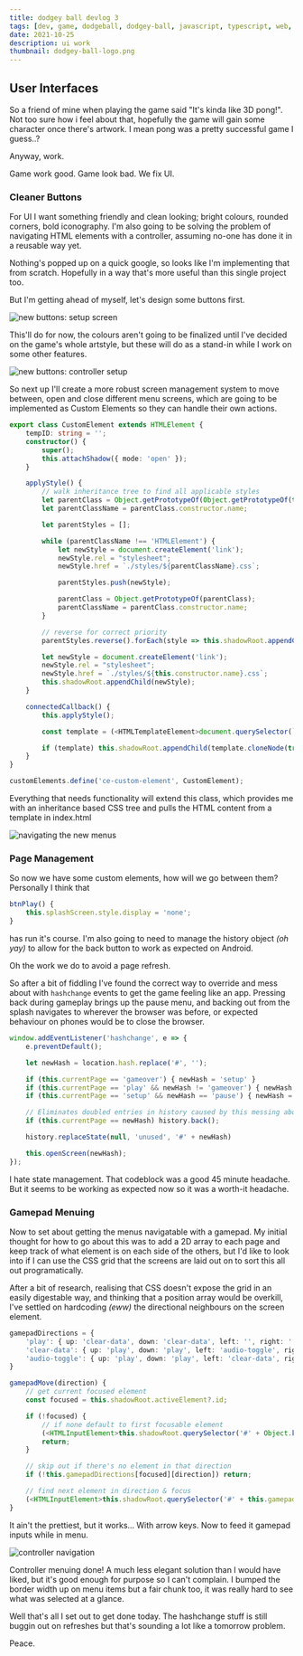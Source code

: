 ```yaml
---
title: dodgey ball devlog 3
tags: [dev, game, dodgeball, dodgey-ball, javascript, typescript, web, ui]
date: 2021-10-25
description: ui work
thumbnail: dodgey-ball-logo.png
---
```


## User Interfaces

So a friend of mine when playing the game said "It's kinda like 3D pong!". Not too sure how i feel about that, hopefully the game will gain some character once there's artwork. I mean pong was a pretty successful game I guess..?

Anyway, work.

Game work good. Game look bad. We fix UI.

### Cleaner Buttons
For UI I want something friendly and clean looking; bright colours, rounded corners, bold iconography. I'm also going to be solving the problem of navigating HTML elements with a controller, assuming no-one has done it in a reusable way yet.

Nothing's popped up on a quick google, so looks like I'm implementing that from scratch. Hopefully in a way that's more useful than this single project too.

But I'm getting ahead of myself, let's design some buttons first.

![new buttons: setup screen](/blog/img/newbuttons-matchsetup.png)

This'll do for now, the colours aren't going to be finalized until I've decided on the game's whole artstyle, but these will do as a stand-in while I work on some other features.

![new buttons: controller setup](/blog/img/newbuttons-controllersetup.png)

So next up I'll create a more robust screen management system to move between, open and close different menu screens, which are going to be implemented as Custom Elements so they can handle their own actions.

```ts
export class CustomElement extends HTMLElement {
    tempID: string = '';
    constructor() {
        super();
        this.attachShadow({ mode: 'open' });
    }

    applyStyle() {
        // walk inheritance tree to find all applicable styles
        let parentClass = Object.getPrototypeOf(Object.getPrototypeOf(this));
        let parentClassName = parentClass.constructor.name;

        let parentStyles = [];

        while (parentClassName !== 'HTMLElement') {
            let newStyle = document.createElement('link');
            newStyle.rel = "stylesheet";
            newStyle.href = `./styles/${parentClassName}.css`;

            parentStyles.push(newStyle);

            parentClass = Object.getPrototypeOf(parentClass);
            parentClassName = parentClass.constructor.name;
        }

        // reverse for correct priority
        parentStyles.reverse().forEach(style => this.shadowRoot.appendChild(style));

        let newStyle = document.createElement('link');
        newStyle.rel = "stylesheet";
        newStyle.href = `./styles/${this.constructor.name}.css`;
        this.shadowRoot.appendChild(newStyle);
    }

    connectedCallback() {
        this.applyStyle();

        const template = (<HTMLTemplateElement>document.querySelector(`#${this.tempID}-template`))?.content;

        if (template) this.shadowRoot.appendChild(template.cloneNode(true));
    }
}

customElements.define('ce-custom-element', CustomElement);
```

Everything that needs functionality will extend this class, which provides me with an inheritance based CSS tree and pulls the HTML content from a template in index.html

![navigating the new menus](/blog/img/newmenus.gif)

### Page Management

So now we have some custom elements, how will we go between them? Personally I think that
```ts
btnPlay() {
    this.splashScreen.style.display = 'none';
}
```
has run it's course. I'm also going to need to manage the history object *(oh yay)* to allow for the back button to work as expected on Android.

Oh the work we do to avoid a page refresh.

So after a bit of fiddling I've found the correct way to override and mess about with `hashchange` events to get the game feeling like an app. Pressing back during gameplay brings up the pause menu, and backing out from the splash navigates to wherever the browser was before, or expected behaviour on phones would be to close the browser.

```ts
window.addEventListener('hashchange', e => {
    e.preventDefault();

    let newHash = location.hash.replace('#', '');

    if (this.currentPage == 'gameover') { newHash = 'setup' }
    if (this.currentPage == 'play' && newHash != 'gameover') { newHash = 'pause'; game.pause() }
    if (this.currentPage == 'setup' && newHash == 'pause') { newHash = 'controller'; }

    // Eliminates doubled entries in history caused by this messing about
    if (this.currentPage == newHash) history.back();

    history.replaceState(null, 'unused', '#' + newHash)

    this.openScreen(newHash);
});
```

I hate state management. That codeblock was a good 45 minute headache. But it seems to be working as expected now so it was a worth-it headache.

### Gamepad Menuing

Now to set about getting the menus navigatable with a gamepad. My initial thought for how to go about this was to add a 2D array to each page and keep track of what element is on each side of the others, but I'd like to look into if I can use the CSS grid that the screens are laid out on to sort this all out programatically.

After a bit of research, realising that CSS doesn't expose the grid in an easily digestable way, and thinking that a position array would be overkill, I've settled on hardcoding *(eww)* the directional neighbours on the screen element.

```ts
gamepadDirections = {
    'play': { up: 'clear-data', down: 'clear-data', left: '', right: '' },
    'clear-data': { up: 'play', down: 'play', left: 'audio-toggle', right: 'audio-toggle' },
    'audio-toggle': { up: 'play', down: 'play', left: 'clear-data', right: 'clear-data' },
}

gamepadMove(direction) {
    // get current focused element
    const focused = this.shadowRoot.activeElement?.id;

    if (!focused) {
        // if none default to first focusable element
        (<HTMLInputElement>this.shadowRoot.querySelector('#' + Object.keys(this.gamepadDirections)[0])).focus();
        return;
    }

    // skip out if there's no element in that direction
    if (!this.gamepadDirections[focused][direction]) return;

    // find next element in direction & focus
    (<HTMLInputElement>this.shadowRoot.querySelector('#' + this.gamepadDirections[focused][direction])).focus();
}
```

It ain't the prettiest, but it works... With arrow keys. Now to feed it gamepad inputs while in menu.

![controller navigation](/blog/img/controller-nav.gif)

Controller menuing done! A much less elegant solution than I would have liked, but it's good enough for purpose so I can't complain. I bumped the border width up on menu items but a fair chunk too, it was really hard to see what was selected at a glance.

Well that's all I set out to get done today. The hashchange stuff is still buggin out on refreshes but that's sounding a lot like a tomorrow problem.

Peace.